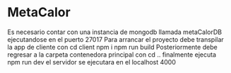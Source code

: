 # MetaCalor
Es necesario contar con una instancia de mongodb llamada metaCalorDB ejecutandose en el puerto 27017
Para arrancar el proyecto debe transpilar la app de cliente con
    cd client
    npm i
    npm run build
Posteriormente debe regresar a la carpeta contenedora principal con
    cd ..
finalmente ejecuta
    npm run dev
el servidor se ejecutara en el localhost 4000
